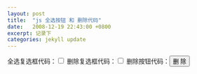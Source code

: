 ```yaml
---
layout: post
title:  "js 全选按钮 和 删除代码"
date:   2008-12-19 22:43:00 +0800
excerpt: 记录下
categories: jekyll update
---   
```

<!--markdown--><script>
function CheckAll(form) {
for (var i=0;i<form.elements.length;i++)    {
    var e = form.elements[i];
    if (e.name != 'chkall')       e.checked = form.chkall.checked; 
   }
}
</script>
全选复选框代码：<input name="chkall" type="checkbox" id="chkall" value="select" onClick="CheckAll(this.form)" style="border:0">
删除复选框代码：<input type="checkbox" name="che[]" value="<?=$row['bianhao'] ?> " style="border:0">
删除按钮代码：<input name=del type="submit" value="删 除" onClick="return confirm('此操作无法恢复！！！请慎重！！！\n\n确定要删除所选择的销售记录吗？')" class="button">
